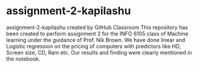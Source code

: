 # assignment-2-kapilashu
assignment-2-kapilashu created by GitHub Classroom
This repository has been created to perform assignment 2 for the INFO 6105 class of Machine learning under the guidance of Prof. Nik Brown.
We have done linear and Logistic regression on the pricing of computers with predictors like HD, Screen size, CD, Ram etc.
Our results and finding were clearly mentioned in the notebook.
